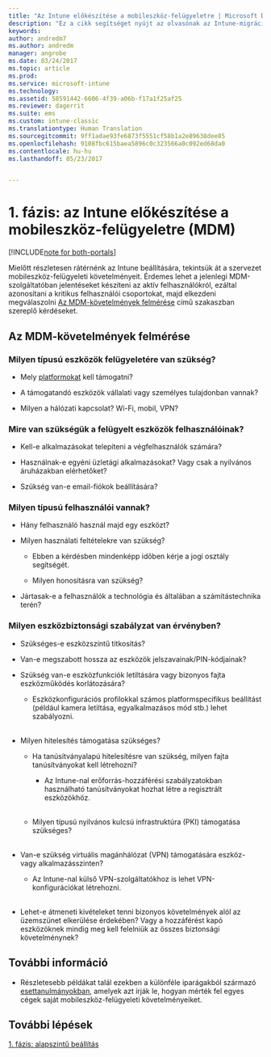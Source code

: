 ```yaml
---
title: "Az Intune előkészítése a mobileszköz-felügyeletre | Microsoft Docs"
description: "Ez a cikk segítséget nyújt az olvasónak az Intune-migráció előtt felmérni az üzleti és műszaki követelményeket."
keywords: 
author: andredm7
ms.author: andredm
manager: angrobe
ms.date: 03/24/2017
ms.topic: article
ms.prod: 
ms.service: microsoft-intune
ms.technology: 
ms.assetid: 58591442-6606-4f39-a06b-f17a1f25af25
ms.reviewer: dagerrit
ms.suite: ems
ms.custom: intune-classic
ms.translationtype: Human Translation
ms.sourcegitcommit: 9ff1adae93fe6873f5551cf58b1a2e89638dee85
ms.openlocfilehash: 9108fbc615baea5896c0c323566a0c092ed68da0
ms.contentlocale: hu-hu
ms.lasthandoff: 05/23/2017


---
```


# <a name="phase-1-prepare-intune-for-mobile-device-management-mdm"></a>1. fázis: az Intune előkészítése a mobileszköz-felügyeletre (MDM)

[!INCLUDE[note for both-portals](../includes/note-for-both-portals.md)]

Mielőtt részletesen rátérnénk az Intune beállítására, tekintsük át a szervezet mobileszköz-felügyeleti követelményeit. Érdemes lehet a jelenlegi MDM-szolgáltatóban jelentéseket készíteni az aktív felhasználókról, ezáltal azonosítani a kritikus felhasználói csoportokat, majd elkezdeni megválaszolni [Az MDM-követelmények felmérése](/intune-classic/plan-design/migration-phase1-prepare-intune-for-mobile-device-management#assess-mdm-requirements) című szakaszban szereplő kérdéseket.

## <a name="assess-mdm-requirements"></a>Az MDM-követelmények felmérése

### <a name="what-kinds-of-devices-do-you-need-to-manage"></a>Milyen típusú eszközök felügyeletére van szükség?

-   Mely [platformokat](/intune-classic/get-started/supported-mobile-devices-and-computers) kell támogatni?

-   A támogatandó eszközök vállalati vagy személyes tulajdonban vannak?

-   Milyen a hálózati kapcsolat? Wi-Fi, mobil, VPN?

### <a name="what-do-your-users-need-to-do-on-managed-devices"></a>Mire van szükségük a felügyelt eszközök felhasználóinak?

-   Kell-e alkalmazásokat telepíteni a végfelhasználók számára?

-   Használnak-e egyéni üzletági alkalmazásokat? Vagy csak a nyilvános áruházakban elérhetőket?

-   Szükség van-e email-fiókok beállítására?

### <a name="what-kinds-of-users"></a>Milyen típusú felhasználói vannak?

-   Hány felhasználó használ majd egy eszközt?

-   Milyen használati feltételekre van szükség?

    -   Ebben a kérdésben mindenképp időben kérje a jogi osztály segítségét.

    -   Milyen honosításra van szükség?

-   Jártasak-e a felhasználók a technológia és általában a számítástechnika terén?

### <a name="what-is-your-device-security-policy"></a>Milyen eszközbiztonsági szabályzat van érvényben?

-   Szükséges-e eszközszintű titkosítás?

-   Van-e megszabott hossza az eszközök jelszavainak/PIN-kódjainak?

-   Szükség van-e eszközfunkciók letiltására vagy bizonyos fajta eszközműködés korlátozására?

    -   Eszközkonfigurációs profilokkal számos platformspecifikus beállítást (például kamera letiltása, egyalkalmazásos mód stb.) lehet szabályozni.
<br></br>
-   Milyen hitelesítés támogatása szükséges?

    -   Ha tanúsítványalapú hitelesítésre van szükség, milyen fajta tanúsítványokat kell létrehozni?

        -   Az Intune-nal erőforrás-hozzáférési szabályzatokban használható tanúsítványokat hozhat létre a regisztrált eszközökhöz.
<br></br>
    -   Milyen típusú nyilvános kulcsú infrastruktúra (PKI) támogatása szükséges?
<br></br>
-   Van-e szükség virtuális magánhálózat (VPN) támogatására eszköz- vagy alkalmazásszinten?

    -   Az Intune-nal külső VPN-szolgáltatókhoz is lehet VPN-konfigurációkat létrehozni.
<br></br>
-   Lehet-e átmeneti kivételeket tenni bizonyos követelmények alól az üzemszünet elkerülése érdekében? Vagy a hozzáférést kapó eszközöknek mindig meg kell felelniük az összes biztonsági követelménynek?

## <a name="additional-information"></a>További információ

-   Részletesebb példákat talál ezekben a különféle iparágakból származó [esettanulmányokban](https://customers.microsoft.com/story/mwh-global-now-part-of-stantec-secures-mobile-devices-with-intune), amelyek azt írják le, hogyan mérték fel egyes cégek saját mobileszköz-felügyeleti követelményeiket.

## <a name="next-steps"></a>További lépések

[1. fázis: alapszintű beállítás](/intune-classic/plan-design/migration-phase1-basic-setup)

